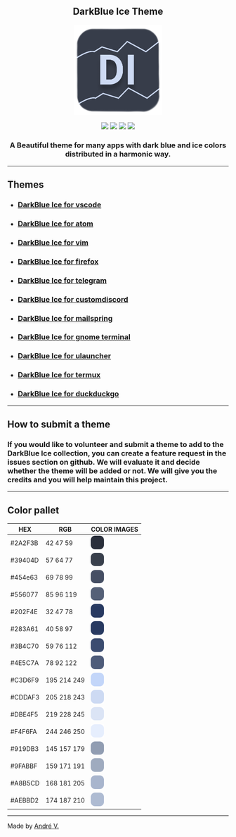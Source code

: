 <h2 align="center">DarkBlue Ice Theme</h2>
<p align="center">
<img src="images/darkblueiceicon.png" width="200"/>
</p>
<p align="center">
<img src="https://img.shields.io/badge/Downloads-243%2B-success"/> <img src="https://img.shields.io/badge/License-MIT-brightgreen"/> <img src="https://img.shields.io/badge/Version-v1.4-brightgreen"/> <img src="https://img.shields.io/badge/Themes-11-success"/>
</p>
<h3 align="center"> A Beautiful theme for many apps with dark blue and ice colors distributed in a harmonic way. </h3>

---

## Themes

* ### [DarkBlue Ice for vscode](https://github.com/Dedsd/DarkBlue-Ice-for-vscode)
* ### [DarkBlue Ice for atom](https://github.com/Dedsd/DarkBlue-Ice-for-atom)
* ### [DarkBlue Ice for vim](https://github.com/Dedsd/DarkBlue-Ice-for-vim)
* ### [DarkBlue Ice for firefox](https://github.com/Dedsd/DarkBlue-Ice-for-firefox)
* ### [DarkBlue Ice for telegram](https://github.com/Dedsd/DarkBlue-Ice-for-telegram)
* ### [DarkBlue Ice for customdiscord](https://github.com/Dedsd/DarkBlue-Ice-for-customdiscord)
* ### [DarkBlue Ice for mailspring](https://github.com/Dedsd/DarkBlue-Ice-for-Mailspring)
* ### [DarkBlue Ice for gnome terminal](https://github.com/Dedsd/DarkBlue-Ice-for-gnome-terminal)
* ### [DarkBlue Ice for ulauncher](https://github.com/Dedsd/DarkBlue-Ice-for-ulauncher)
* ### [DarkBlue Ice for termux](https://github.com/Dedsd/DarkBlue-Ice-for-termux)
* ### [DarkBlue Ice for duckduckgo](https://github.com/Dedsd/DarkBlue-Ice-for-duckduckgo)

---

## How to submit a theme

### If you would like to volunteer and submit a theme to add to the DarkBlue Ice collection, you can create a feature request in the issues section on github. We will evaluate it and decide whether the theme will be added or not. We will give you the credits and you will help maintain this project.

---

## Color pallet

| HEX     | RGB      | COLOR IMAGES
| --------| ---------| ------------------|
| #2A2F3B | 42 47 59 | <img src="images/pallet/color1.png" width="30" />
| #39404D | 57 64 77 | <img src="images/pallet/color2.png" width="30" />
| #454e63 | 69 78 99 | <img src="images/pallet/color3.png" width="30" />
| #556077 | 85 96 119| <img src="images/pallet/color4.png" width="30" />
| #202F4E | 32 47 78 | <img src="images/pallet/color5.png" width="30" />
| #283A61 | 40 58 97 | <img src="images/pallet/color6.png" width="30" />
| #3B4C70 | 59 76 112| <img src="images/pallet/color7.png" width="30" />
| #4E5C7A | 78 92 122| <img src="images/pallet/color8.png" width="30" />
| #C3D6F9 | 195 214 249| <img src="images/pallet/color9.png" width="30" />
| #CDDAF3 | 205 218 243| <img src="images/pallet/color10.png" width="30" />
| #DBE4F5 | 219 228 245| <img src="images/pallet/color11.png" width="30" />
| #F4F6FA | 244 246 250| <img src="images/pallet/color12.png" width="30" />
| #919DB3 | 145 157 179| <img src="images/pallet/color13.png" width="30" />
| #9FABBF | 159 171 191| <img src="images/pallet/color14.png" width="30" />
| #A8B5CD | 168 181 205| <img src="images/pallet/color15.png" width="30" />
| #AEBBD2 | 174 187 210| <img src="images/pallet/color16.png" width="30" />

---

Made by [André V.](https://github.com/Dedsd)